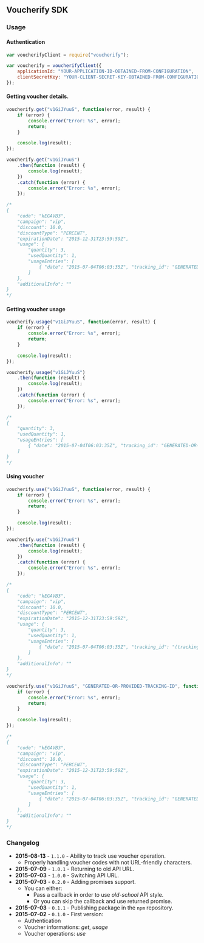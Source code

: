 ## Voucherify SDK

### Usage

#### Authentication

```javascript
var voucherifyClient = require("voucherify");

var voucherify = voucherifyClient({
    applicationId: "YOUR-APPLICATION-ID-OBTAINED-FROM-CONFIGURATION",
    clientSecretKey: "YOUR-CLIENT-SECRET-KEY-OBTAINED-FROM-CONFIGURATION"
});
```

#### Getting voucher details.

```javascript
voucherify.get("v1GiJYuuS", function(error, result) {
    if (error) {
        console.error("Error: %s", error);
        return;
    }

    console.log(result);
});

voucherify.get("v1GiJYuuS")
    .then(function (result) {
        console.log(result);
    })
    .catch(function (error) {
        console.error("Error: %s", error);
    });

/*
{
    "code": "kEGAVB3",
    "campaign": "vip",
    "discount": 10.0,
    "discountType": "PERCENT",
    "expirationDate": "2015-12-31T23:59:59Z",
    "usage": {
        "quantity": 3,
        "usedQuantity": 1,
        "usageEntries": [
            { "date": "2015-07-04T06:03:35Z", "tracking_id": "GENERATED-OR-PROVIDED-TRACKING-ID" }
        ]
    },
    "additionalInfo": ""
}
*/
```

#### Getting voucher usage

```javascript
voucherify.usage("v1GiJYuuS", function(error, result) {
    if (error) {
        console.error("Error: %s", error);
        return;
    }

    console.log(result);
});

voucherify.usage("v1GiJYuuS")
    .then(function (result) {
        console.log(result);
    })
    .catch(function (error) {
        console.error("Error: %s", error);
    });

/*
{
    "quantity": 3,
    "usedQuantity": 1,
    "usageEntries": [
        { "date": "2015-07-04T06:03:35Z", "tracking_id": "GENERATED-OR-PROVIDED-TRACKING-ID" }
    ]
}
*/
```

#### Using voucher

```javascript
voucherify.use("v1GiJYuuS", function(error, result) {
    if (error) {
        console.error("Error: %s", error);
        return;
    }

    console.log(result);
});

voucherify.use("v1GiJYuuS")
    .then(function (result) {
        console.log(result);
    })
    .catch(function (error) {
        console.error("Error: %s", error);
    });

/*
{
    "code": "kEGAVB3",
    "campaign": "vip",
    "discount": 10.0,
    "discountType": "PERCENT",
    "expirationDate": "2015-12-31T23:59:59Z",
    "usage": {
        "quantity": 3,
        "usedQuantity": 1,
        "usageEntries": [
            { "date": "2015-07-04T06:03:35Z", "tracking_id": "(tracking_id not set)" }
        ]
    },
    "additionalInfo": ""
}
*/

voucherify.use("v1GiJYuuS", "GENERATED-OR-PROVIDED-TRACKING-ID", function(error, result) {
    if (error) {
        console.error("Error: %s", error);
        return;
    }

    console.log(result);
});

/*
{
    "code": "kEGAVB3",
    "campaign": "vip",
    "discount": 10.0,
    "discountType": "PERCENT",
    "expirationDate": "2015-12-31T23:59:59Z",
    "usage": {
        "quantity": 3,
        "usedQuantity": 1,
        "usageEntries": [
            { "date": "2015-07-04T06:03:35Z", "tracking_id": "GENERATED-OR-PROVIDED-TRACKING-ID" }
        ]
    },
    "additionalInfo": ""
}
*/
```

### Changelog

- **2015-08-13** - `1.1.0` - Ability to track use voucher operation.
  - Properly handling voucher codes with not URL-friendly characters.
- **2015-07-09** - `1.0.1` - Returning to old API URL.
- **2015-07-03** - `1.0.0` - Switching API URL.
- **2015-07-03** - `0.2.0` - Adding promises support.
  - You can either:
    - Pass a callback in order to use *old-school* API style.
    - Or you can skip the callback and use returned promise.
- **2015-07-03** - `0.1.1` - Publishing package in the `npm` repository.
- **2015-07-02** - `0.1.0` - First version:
  - Authentication
  - Voucher informations: *get*, *usage*
  - Voucher operations: *use*
